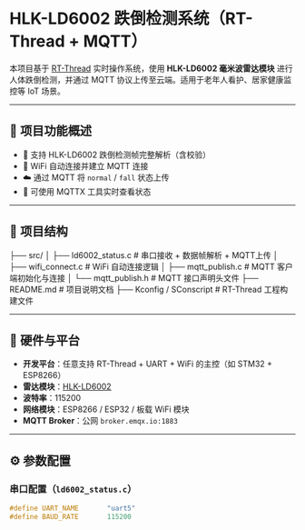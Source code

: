 # HLK-LD6002 跌倒检测系统（RT-Thread + MQTT）

本项目基于 [RT-Thread](https://www.rt-thread.io/) 实时操作系统，使用 **HLK-LD6002 毫米波雷达模块** 进行人体跌倒检测，并通过 MQTT 协议上传至云端。适用于老年人看护、居家健康监控等 IoT 场景。

---

## 🔧 项目功能概述

- 👣 支持 HLK-LD6002 跌倒检测帧完整解析（含校验）
- 🔗 WiFi 自动连接并建立 MQTT 连接
- ☁️ 通过 MQTT 将 `normal` / `fall` 状态上传
- 📶 可使用 MQTTX 工具实时查看状态

---

## 📂 项目结构
├── src/
│ ├── ld6002_status.c # 串口接收 + 数据帧解析 + MQTT上传
│ ├── wifi_connect.c # WiFi 自动连接逻辑
│ ├── mqtt_publish.c # MQTT 客户端初始化与连接
│ └── mqtt_publish.h # MQTT 接口声明头文件
├── README.md # 项目说明文档
├── Kconfig / SConscript # RT-Thread 工程构建文件

---

## 📡 硬件与平台

- **开发平台**：任意支持 RT-Thread + UART + WiFi 的主控（如 STM32 + ESP8266）
- **雷达模块**：[HLK-LD6002](https://item.taobao.com/item.htm?id=638521674214)
- **波特率**：115200
- **网络模块**：ESP8266 / ESP32 / 板载 WiFi 模块
- **MQTT Broker**：公网 `broker.emqx.io:1883`

---

## ⚙️ 参数配置

### 串口配置（`ld6002_status.c`）

```c
#define UART_NAME       "uart5"
#define BAUD_RATE       115200
